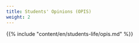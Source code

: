 ```yaml
---
title: Students' Opinions (OPIS)
weight: 2
---
```


{{% include "content/en/students-life/opis.md" %}}
